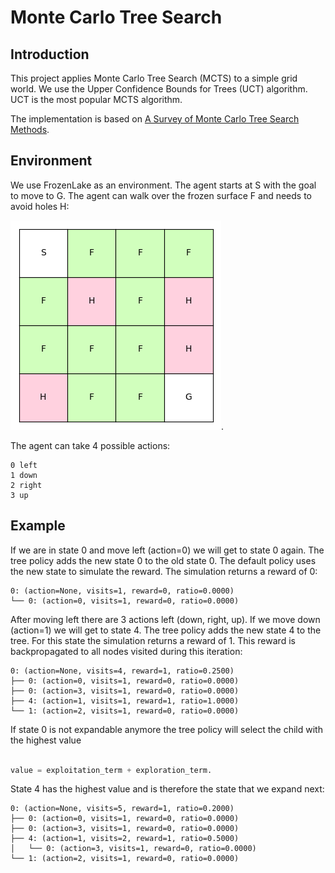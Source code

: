 # Monte Carlo Tree Search

## Introduction
This project applies Monte Carlo Tree Search (MCTS) to a simple grid world. We use the Upper Confidence Bounds for Trees (UCT) algorithm. UCT is the most popular MCTS algorithm.

The implementation is based on [A Survey of Monte Carlo Tree Search Methods](http://mcts.ai/pubs/mcts-survey-master.pdf).

## Environment

We use FrozenLake as an environment. The agent starts at S with the goal to move to G. The agent can walk over the 
frozen surface F and needs to avoid holes H:

![grid states](images/grid_states.png).

The agent can take 4 possible actions:
```
0 left
1 down
2 right
3 up
```


## Example

If we are in state 0 and move left (action=0) we will get to state 0 again. The tree policy adds the new state 0 to the old 
state 0. The default policy uses the new state to simulate the reward. The simulation returns a reward of 0:

```
0: (action=None, visits=1, reward=0, ratio=0.0000)
└── 0: (action=0, visits=1, reward=0, ratio=0.0000)
```

After moving left there are 3 actions left (down, right, up). If we move down (action=1) we will get to state 4. 
The tree policy adds the new state 4 to the tree. For this state the simulation returns a reward of 1. 
This reward is backpropagated to all nodes visited during this iteration:

```
0: (action=None, visits=4, reward=1, ratio=0.2500)
├── 0: (action=0, visits=1, reward=0, ratio=0.0000)
├── 0: (action=3, visits=1, reward=0, ratio=0.0000)
├── 4: (action=1, visits=1, reward=1, ratio=1.0000)
└── 1: (action=2, visits=1, reward=0, ratio=0.0000)
```

If state 0 is not expandable anymore the tree policy will select the child with the highest value

```python

value = exploitation_term + exploration_term.

```

State 4 has the highest value and is therefore the state that we expand next:

```
0: (action=None, visits=5, reward=1, ratio=0.2000)
├── 0: (action=0, visits=1, reward=0, ratio=0.0000)
├── 0: (action=3, visits=1, reward=0, ratio=0.0000)
├── 4: (action=1, visits=2, reward=1, ratio=0.5000)
│   └── 0: (action=3, visits=1, reward=0, ratio=0.0000)
└── 1: (action=2, visits=1, reward=0, ratio=0.0000)
```